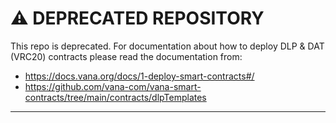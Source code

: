 # ⚠️ DEPRECATED REPOSITORY

This repo is deprecated. For documentation about how to deploy DLP & DAT (VRC20) contracts please read the documentation from:
- https://docs.vana.org/docs/1-deploy-smart-contracts#/
- https://github.com/vana-com/vana-smart-contracts/tree/main/contracts/dlpTemplates

---
